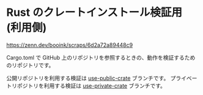 # Rust のクレートインストール検証用 (利用側)

https://zenn.dev/booink/scraps/6d2a72a89448c9

Cargo.toml で GitHub 上のリポジトリを参照するときの、動作を検証するためのリポジトリです。

公開リポジトリを利用する検証は [use-public-crate](https://github.com/booink/crate-install-test/tree/use-public-crate) ブランチです。
プライベートリポジトリを利用する検証は [use-private-crate](https://github.com/booink/crate-install-test/tree/use-private-crate) ブランチです。
